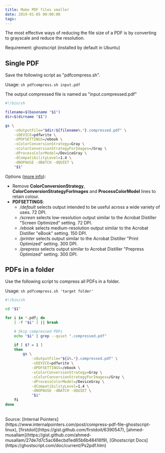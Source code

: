 ```yaml
---
title: Make PDF files smaller
date: 2019-01-05 00:00:00
tags:
---
```


The most effective ways of reducing the file size of a PDF is by converting to grayscale and reduce the resolution.

<!-- more -->

Requirement: ghostscript (installed by default in Ubuntu)

## Single PDF

Save the following script as "pdfcompress.sh".

Usage: `sh pdfcompress.sh input.pdf`

The output compressed file is named as "input.compressed.pdf"

```bash
#!/bin/sh

filename=$(basename "$1")
dir=$(dirname "$1")

gs \
	-sOutputFile="$dir/${filename%.*}.compressed.pdf" \
	-sDEVICE=pdfwrite \
	-dPDFSETTINGS=/ebook \
	-sColorConversionStrategy=Gray \
	-sColorConversionStrategyForImages=/Gray \
	-dProcessColorModel=/DeviceGray \
	-dCompatibilityLevel=1.4 \
	-dNOPAUSE -dBATCH -dQUIET \
	"$1"
```


Options ([more info](https://ghostscript.com/doc/current/Ps2pdf.htm#Options)):

- Remove **ColorConversionStrategy**, **ColorConversionStrategyForImages** and **ProcessColorModel** lines to retain colour.
- **PDFSETTINGS**:
	- */default* selects output intended to be useful across a wide variety of uses. 72 DPI.
	- */screen* selects low-resolution output similar to the Acrobat Distiller "Screen Optimized" setting. 72 DPI.
	- */ebook* selects medium-resolution output similar to the Acrobat Distiller "eBook" setting. 150 DPI.
	- */printer* selects output similar to the Acrobat Distiller "Print Optimized" setting. 300 DPI.
	- */prepress* selects output similar to Acrobat Distiller "Prepress Optimized" setting. 300 DPI.

## PDFs in a folder

Use the following script to compress all PDFs in a folder.

Usage: `sh pdfcompress.sh 'target folder'`

```bash
#!/bin/sh

cd "$1"

for i in *.pdf; do
    [ -f "$i" ] || break

	# Skip compressed PDFs
	echo "$i" | grep --quiet ".compressed.pdf"

	if [ $? = 1 ]
	then
		gs \
			-sOutputFile="${i%.*}.compressed.pdf" \
			-sDEVICE=pdfwrite \
			-dPDFSETTINGS=/ebook \
			-sColorConversionStrategy=Gray \
			-sColorConversionStrategyForImages=/Gray \
			-dProcessColorModel=/DeviceGray \
			-dCompatibilityLevel=1.4 \
			-dNOPAUSE -dBATCH -dQUIET \
			"$i"
	fi
done
```

<br/>
Source: [Internal Pointers](https://www.internalpointers.com/post/compress-pdf-file-ghostscript-linux), [firstdoit](https://gist.github.com/firstdoit/6390547), [ahmed-musallam](https://gist.github.com/ahmed-musallam/27de7d7c5ac68ecbd1ed65b6b48416f9), [Ghostscript Docs](https://ghostscript.com/doc/current/Ps2pdf.htm)

